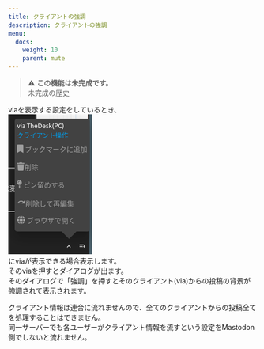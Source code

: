 ```yaml
---
title: クライアントの強調
description: クライアントの強調
menu:
  docs:
    weight: 10
    parent: mute
---
```

> ⚠ **この機能は未完成です。**  
>未完成の歴史
   
viaを表示する設定をしているとき、  
![toottl28](https://raw.githubusercontent.com/cutls/TheDeskDocs/master/media/toottl28.png)  
にviaが表示できる場合表示します。  
そのviaを押すとダイアログが出ます。  
そのダイアログで「強調」を押すとそのクライアント(via)からの投稿の背景が強調されて表示されます。  

クライアント情報は連合に流れませんので、全てのクライアントからの投稿全てを処理することはできません。  
同一サーバーでも各ユーザーがクライアント情報を流すという設定をMastodon側でしないと流れません。